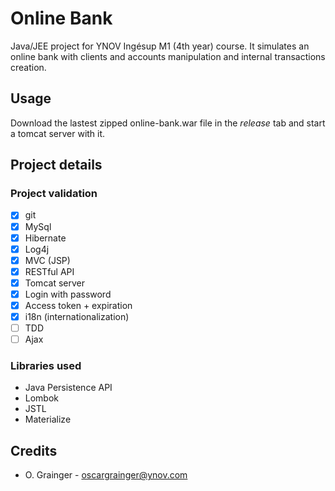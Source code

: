# Online Bank
Java/JEE project for YNOV Ingésup M1 (4th year) course.
It simulates an online bank with clients and accounts manipulation and internal transactions creation.

## Usage
Download the lastest zipped online-bank.war file in the *release* tab and start a tomcat server with it.
## Project details
### Project validation
- [x] git
- [x] MySql
- [x] Hibernate
- [x] Log4j
- [x] MVC (JSP)
- [x] RESTful API
- [x] Tomcat server
- [x] Login with password
- [x] Access token + expiration
- [x] i18n (internationalization)
- [ ] TDD
- [ ] Ajax
### Libraries used
* Java Persistence API
* Lombok
* JSTL
* Materialize

## Credits
* O. Grainger - oscargrainger@ynov.com
